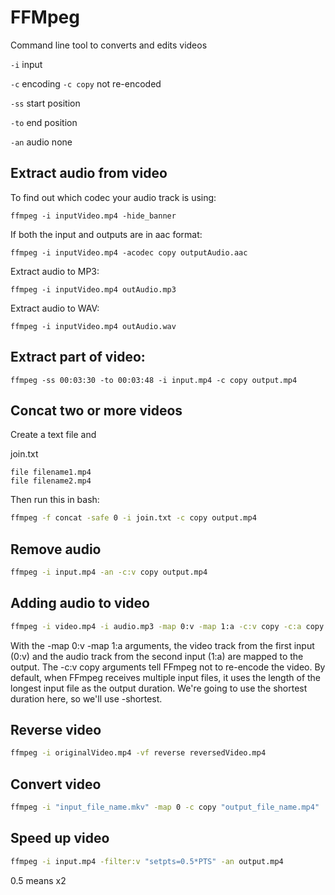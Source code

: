 # FFMpeg

Command line tool to converts and edits videos


```-i``` input

```-c``` encoding  ```-c copy``` not re-encoded

```-ss``` start position

```-to``` end position

```-an``` audio none


## Extract audio from video

To find out which codec your audio track is using:

```ffmpeg -i inputVideo.mp4 -hide_banner```

If both the input and outputs are in aac format:

```ffmpeg -i inputVideo.mp4 -acodec copy outputAudio.aac```

Extract audio to MP3:

```ffmpeg -i inputVideo.mp4 outAudio.mp3```

Extract audio to WAV:

```ffmpeg -i inputVideo.mp4 outAudio.wav```


## Extract part of video:

```ffmpeg -ss 00:03:30 -to 00:03:48 -i input.mp4 -c copy output.mp4```


## Concat two or more videos

Create a text file and 

join.txt

```
file filename1.mp4
file filename2.mp4
```

Then run this in bash:
 
```bash
ffmpeg -f concat -safe 0 -i join.txt -c copy output.mp4
```

## Remove audio

```bash
ffmpeg -i input.mp4 -an -c:v copy output.mp4
```

## Adding audio to video

```bash
ffmpeg -i video.mp4 -i audio.mp3 -map 0:v -map 1:a -c:v copy -c:a copy -shortest output.mp4
```
With the -map 0:v -map 1:a arguments, the video track from the first input (0:v) and the audio track from the second input (1:a) are mapped to the output.
The -c:v copy arguments tell FFmpeg not to re-encode the video.
By default, when FFmpeg receives multiple input files, it uses the length of the longest input file as the output duration. We're going to use the shortest duration here, so we'll use -shortest.

## Reverse video

```bash
ffmpeg -i originalVideo.mp4 -vf reverse reversedVideo.mp4
```

## Convert video

```bash
ffmpeg -i "input_file_name.mkv" -map 0 -c copy "output_file_name.mp4"
```

## Speed up video

```bash
ffmpeg -i input.mp4 -filter:v "setpts=0.5*PTS" -an output.mp4
```

0.5 means x2
